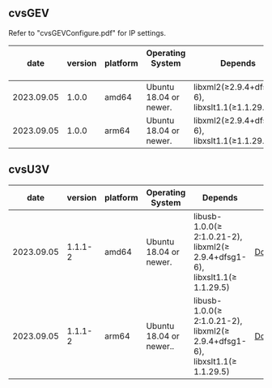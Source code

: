 ## cvsGEV

Refer to "cvsGEVConfigure.pdf" for IP settings.

| date | version | platform | Operating System &nbsp;&nbsp;&nbsp;&nbsp;&nbsp; | Depends | link |
| --- | --- | --- | --------- | --- | --- |
| 2023.09.05 | 1.0.0 | amd64 | Ubuntu 18.04 or newer.&nbsp;&nbsp;&nbsp;&nbsp;&nbsp;| libxml2(≥2.9.4+dfsg1-6), libxslt1.1(≥1.1.29.5) |[Download](https://github.com/CREVIS/Camera/blob/master/Linux/deb%20Package/libcvsGEV_1.1.0_amd64.deb)|
| 2023.09.05 | 1.0.0 | arm64 | Ubuntu 18.04 or newer.     | libxml2(≥2.9.4+dfsg1-6), libxslt1.1(≥1.1.29.5) |[Download](https://github.com/CREVIS/Camera/blob/master/Linux/deb%20Package/libcvsGEV_1.1.0_arm64.deb)|

## cvsU3V

| date | version | platform | Operating System | Depends | link |
| --- | --- | --- | --------- | --- | --- |
| 2023.09.05 | 1.1.1-2 | amd64 | Ubuntu 18.04 or newer.&nbsp;&nbsp;&nbsp;&nbsp;&nbsp;| libusb-1.0.0(≥ 2:1.0.21-2), libxml2(≥ 2.9.4+dfsg1-6), libxslt1.1(≥ 1.1.29.5) |[Download](https://github.com/CREVIS/Camera/blob/master/Linux/deb%20Package/libcvsU3V_1.1.1-2_amd64.deb)|
| 2023.09.05 | 1.1.1-2 | arm64 | Ubuntu 18.04 or newer..&nbsp;&nbsp;&nbsp;&nbsp;&nbsp;     | libusb-1.0.0(≥ 2:1.0.21-2), libxml2(≥ 2.9.4+dfsg1-6), libxslt1.1(≥ 1.1.29.5) |[Download](https://github.com/CREVIS/Camera/blob/master/Linux/deb%20Package/libcvsU3V_1.1.1-2_arm64.deb)|
